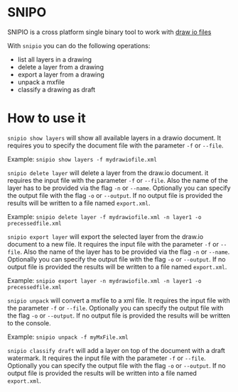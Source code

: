 # SNIPO

SNIPIO is a cross platform single binary tool to work with [draw io files](https://app.diagrams.net/)

With `snipio` you can do the following operations:

- list all layers in a drawing
- delete a layer from a drawing
- export a layer from a drawing
- unpack a mxfile
- classify a drawing as draft

# How to use it

`snipio show layers` will show all available layers in a drawio document. It requires you to specify the document file with the parameter `-f` or `--file`.

Example: `snipio show layers -f mydrawiofile.xml`

`snipio delete layer` will delete a layer from the draw.io document. it requires the input file with the parameter `-f` or `--file`. Also the name of the layer has to be provided via the flag `-n` or `--name`. Optionally you can specify the output file with the flag `-o` or `--output`. If no output file is provided the results will be written to a file named `export.xml`.

Example: `snipio delete layer -f mydrawiofile.xml -n layer1 -o precessedfile.xml`

`snipio export layer` will export the selected layer from the draw.io document to a new file. It requires the input file with the parameter `-f` or `--file`. Also the name of the layer has to be provided via the flag `-n` or `--name`. Optionally you can specify the output file with the flag `-o` or `--output`. If no output file is provided the results will be written to a file named `export.xml`.

Example: `snipio export layer -n mydrawiofile.xml -n layer1 -o precessedfile.xml`

`snipio unpack` will convert a mxfile to a xml file. It requires the input file with the parameter `-f` or `--file`. Optionally you can specify the output file with the flag `-o` or `--output`. If no output file is provided the results will be written to the console.

Example: `snipio unpack -f myMxFile.xml`

`snipio classify draft` will add a layer on top of the document with a draft watermark. It requires the input file with the parameter `-f` or `--file`. Optionally you can specify the output file with the flag `-o` or `--output`. If no output file is provided the results will be written into a file named `export.xml`.




